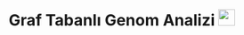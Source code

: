 <h1 align="center">
  Graf Tabanlı Genom Analizi
  <img src="https://giphy.com/gifs/dna-l1fWtMmQbuGvm" width="30px"/>
</h1>
